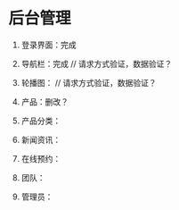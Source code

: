 
# 后台管理

1. 登录界面：完成
2. 导航栏：完成   // 请求方式验证，数据验证？
3. 轮播图： //  请求方式验证，数据验证？
4. 产品：删改？

5. 产品分类：
6. 新闻资讯：
7. 在线预约：
8. 团队：
9. 管理员：
